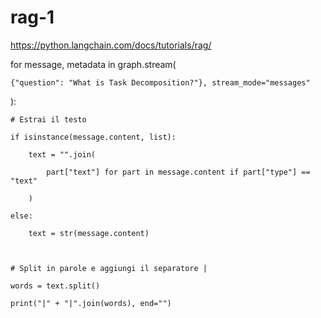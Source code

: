 # rag-1

https://python.langchain.com/docs/tutorials/rag/


for message, metadata in graph.stream( 

    {"question": "What is Task Decomposition?"}, stream_mode="messages" 

): 

    # Estrai il testo 

    if isinstance(message.content, list): 

        text = "".join( 

            part["text"] for part in message.content if part["type"] == "text" 

        ) 

    else: 

        text = str(message.content) 

  

    # Split in parole e aggiungi il separatore | 

    words = text.split() 

    print("|" + "|".join(words), end="") 
